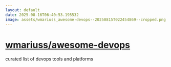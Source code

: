```yaml
---
layout: default
date: 2025-08-16T06:40:53.195532
image: assets/wmariuss_awesome-devops--20250815T022454869--cropped.png
---
```


# [wmariuss/awesome-devops](https://github.com/wmariuss/awesome-devops)

curated list of devops tools and platforms
